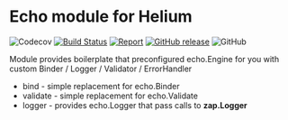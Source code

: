 # Echo module for Helium

![Codecov](https://img.shields.io/codecov/c/github/go-helium/echo.svg?style=flat-square)
[![Build Status](https://travis-ci.com/go-helium/echo.svg?branch=master)](https://travis-ci.com/go-helium/echo)
[![Report](https://goreportcard.com/badge/github.com/go-helium/echo)](https://goreportcard.com/report/github.com/go-helium/echo)
[![GitHub release](https://img.shields.io/github/release/go-helium/echo.svg)](https://github.com/go-helium/echo)
![GitHub](https://img.shields.io/github/license/go-helium/echo.svg?style=popout)

Module provides boilerplate that preconfigured echo.Engine for you with custom Binder / Logger / Validator / ErrorHandler

- bind - simple replacement for echo.Binder
- validate - simple replacement for echo.Validate
- logger - provides echo.Logger that pass calls to **zap.Logger**